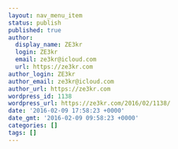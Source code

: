 ```yaml
---
layout: nav_menu_item
status: publish
published: true
author:
  display_name: ZE3kr
  login: ZE3kr
  email: ze3kr@icloud.com
  url: https://ze3kr.com
author_login: ZE3kr
author_email: ze3kr@icloud.com
author_url: https://ze3kr.com
wordpress_id: 1138
wordpress_url: https://ze3kr.com/2016/02/1138/
date: '2016-02-09 17:58:23 +0000'
date_gmt: '2016-02-09 09:58:23 +0000'
categories: []
tags: []
---
```


